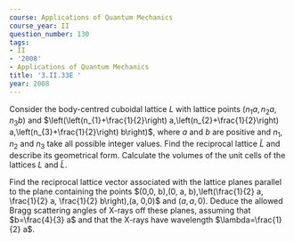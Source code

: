 ```yaml
---
course: Applications of Quantum Mechanics
course_year: II
question_number: 130
tags:
- II
- '2008'
- Applications of Quantum Mechanics
title: '3.II.33E '
year: 2008
---
```



Consider the body-centred cuboidal lattice $L$ with lattice points $\left(n_{1} a, n_{2} a, n_{3} b\right)$ and $\left(\left(n_{1}+\frac{1}{2}\right) a,\left(n_{2}+\frac{1}{2}\right) a,\left(n_{3}+\frac{1}{2}\right) b\right)$, where $a$ and $b$ are positive and $n_{1}, n_{2}$ and $n_{3}$ take all possible integer values. Find the reciprocal lattice $\widetilde{L}$ and describe its geometrical form. Calculate the volumes of the unit cells of the lattices $L$ and $\widetilde{L}$.

Find the reciprocal lattice vector associated with the lattice planes parallel to the plane containing the points $(0,0, b),(0, a, b),\left(\frac{1}{2} a, \frac{1}{2} a, \frac{1}{2} b\right),(a, 0,0)$ and $(a, a, 0)$. Deduce the allowed Bragg scattering angles of X-rays off these planes, assuming that $b=\frac{4}{3} a$ and that the X-rays have wavelength $\lambda=\frac{1}{2} a$.